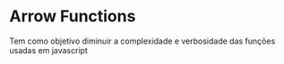 # Arrow Functions

Tem como objetivo diminuir a complexidade e verbosidade das funções usadas em javascript
